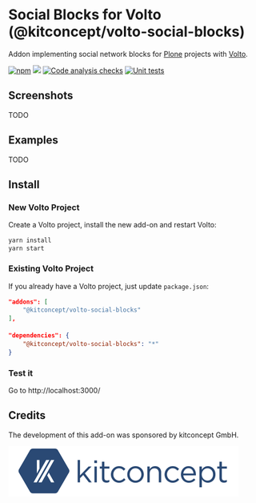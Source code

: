 # Social Blocks for Volto (@kitconcept/volto-social-blocks)

Addon implementing social network blocks for [Plone](https://plone.org) projects with [Volto](https://github.com/plone/volto).

[![npm](https://img.shields.io/npm/v/@kitconcept/volto-social-blocks)](https://www.npmjs.com/package/@kitconcept/volto-social-blocks)
[![](https://img.shields.io/badge/-Storybook-ff4785?logo=Storybook&logoColor=white&style=flat-square)](https://kitconcept.github.io/volto-social-blocks/)
[![Code analysis checks](https://github.com/kitconcept/volto-social-blocks/actions/workflows/code.yml/badge.svg)](https://github.com/kitconcept/volto-social-blocks/actions/workflows/code.yml)
[![Unit tests](https://github.com/kitconcept/volto-social-blocks/actions/workflows/unit.yml/badge.svg)](https://github.com/kitconcept/volto-social-blocks/actions/workflows/unit.yml)

## Screenshots

TODO

## Examples

TODO

## Install

### New Volto Project

Create a Volto project, install the new add-on and restart Volto:

```shell
yarn install
yarn start
```

### Existing Volto Project

If you already have a Volto project, just update `package.json`:

```JSON
"addons": [
    "@kitconcept/volto-social-blocks"
],

"dependencies": {
    "@kitconcept/volto-social-blocks": "*"
}
```


### Test it

Go to http://localhost:3000/

## Credits

The development of this add-on was sponsored by kitconcept GmbH.

![kitconcept GmbH](https://raw.githubusercontent.com/kitconcept/volto-form-builder/master/kitconcept.png)
